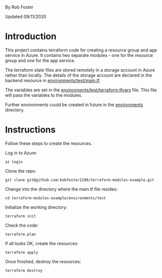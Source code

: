 By Rob Foster

Updated 09/11/2020

# Introduction
This project contains terraform code for creating a resource group and app service in Azure. It contains two separate modules - one for the resource group and one for the app service. 

The terraform state files are stored remotely in a storage account in Azure rather than locally. The details of the storage account are declared in the backend resource in [environments/test/main.tf](environments/test/main.tf).

The variables are set in the [environments/test/terraform.tfvars](environments/test/terraform.tfvars) file. This file will pass the variables to the modules.

Further environments could be created in future in the [environments](environments) directory.

# Instructions
Follow these steps to create the resources.

Log in to Azure:
```
az login
```
Clone the repo:
```
git clone git@github.com:bobfoster1299/terraform-modules-example.git
```
Change into the directory where the main.tf file resides:
```
cd terraform-modules-example/environments/test
```
Initialize the working directory:
```
terraform init
```
Check the code:
```
terraform plan
```
If all looks OK, create the resources:
```
terraform apply
```
Once finished, destroy the resources:
```
terraform destroy
```



